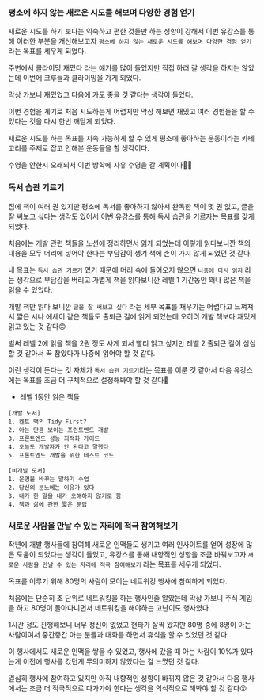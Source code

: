 ### 평소에 하지 않는 새로운 시도를 해보며 다양한 경험 얻기

새로운 시도를 하기 보다는 익숙하고 편한 것들만 하는 성향이 강해서 이번 유강스를 통해 이러한 부분을 개선해보고자 `평소에 하지 않는 새로운 시도를 해보며 다양한 경험 얻기` 라는 목표를 세우게 되었다.

주변에서 클라이밍 재밌다 라는 얘기를 많이 들었지만 직접 하러 갈 생각을 하지는 않았는데 이번에 크루들과 클라이밍을 가게 되었다.

막상 가보니 재밌었고 다음에 가도 좋을 것 같다는 생각이 들었다.

이번 경험을 계기로 처음 시도하는게 어렵지만 막상 해보면 재밌고 여러 경험들을 할 수 있다는 것을 다시 한번 깨닫게 되었다.

새로운 시도를 하는 목표를 지속 가능하게 할 수 있게 평소에 좋아하는 운동이라는 카테고리를 주제로 잡고 안해본 운동들을 할 생각이다.

수영을 안한지 오래되서 이번 방학에 자유 수영을 갈 계획이다🏊‍♂️

### 독서 습관 기르기

집에 책이 여러 권 있지만 평소에 독서를 좋아하지 않아서 완독한 책이 몇 권 없고, 글을 잘 써보고 싶다는 생각도 있어서 이번 유강스를 통해 독서 습관을 기르자는 목표를 갖게 되었다.

처음에는 개발 관련 책들을 노션에 정리하면서 읽게 되었는데 이렇게 읽다보니깐 책의 내용을 모두 머리에 넣어야 한다는 부담감이 생겨 책에 손이 가지 않게 되었던 것 같다.

내 목표는 `독서 습관 기르기` 였기 때문에 머리 속에 들어오지 않으면 `나중에 다시 읽자` 라는 생각으로 부담감을 버리고 가볍게 책을 읽다보니깐 레벨 1 기간동안 꽤나 많은 책을 읽을 수 있었다.

개발 책만 읽다 보니깐 `글을 잘 써보고 싶다` 라는 세부 목표를 채우기는 어렵다고 느껴져서 짧은 시나 에세이 같은 책들도 출퇴근 길에 읽게 되었는데 오히려 개발 책보다 재밌게 읽고 있는 것 같다🙃

벌써 레벨 2에 읽을 책을 2권 정도 사게 되서 빨리 읽고 싶지만 레벨 2 출퇴근 길이 심심할 것 같아서 꾹 참았다가 나중에 읽어야 할 것 같다.

이런 생각이 든다는 것 자체가 `독서 습관 기르기`라는 목표를 이룬 것 같아서 다음 유강스에는 목표를 조금 더 구체적으로 설정해봐야 할 것 같다🤔

- 레벨 1동안 읽은 책들

```
[개발 도서]
1. 켄트 백의 Tidy First?
2. 아는 만큼 보이는 프런트엔드 개발
3. 프론트엔드 성능 최적화 가이드
4. 오늘도 개발자가 안 된다고 말했다
5. 프론트엔드 개발을 위한 테스트 코드

[비개발 도서]
1. 운명을 바꾸는 말하기 수업
2. 당신의 분노에는 이유가 있다
3. 내가 한 말을 내가 오해하지 않기로 함
4. 책과 삶에 관한 짧은 문답
```

### 새로운 사람을 만날 수 있는 자리에 적극 참여해보기

작년에 개발 행사들에 참여해 새로운 인맥들도 생기고 여러 인사이트를 얻어 성장에 많은 도움이 되었다는 생각이 들었고, 유강스를 통해 내향적인 성향을 조금 바꿔보고자 `새로운 사람을 만날 수 있는 자리에 적극 참여해보기` 라는 목표를 세우게 되었다.

목표를 이루기 위해 80명의 사람이 모이는 네트워킹 행사에 참여하게 되었다.

처음에는 단순히 조 단위로 네트워킹을 하는 행사인줄 알았는데 막상 가보니 주식 게임을 하고 80명이 돌아다니면서 네트워킹을 해야하는 고난이도 행사였다.

1시간 정도 진행해보니 너무 정신이 없었고 현타가 살짝 왔지만 80명 중에 8명이 아는 사람이여서 중간중간 아는 분들과 대화를 하면서 휴식을 할 수 있었던 것 같다.

이 행사에서도 새로운 인맥을 쌓을 수 있었고, 행사에 갔을 때 아는 사람이 10%가 있다는게 이전에 행사를 갔던게 무의미하지 않았다는 걸 느꼈던 것 같다.

열심히 행사에 참여하고 있지만 아직 내향적인 성향이 바뀌지 않은 것 같아서 다음 행사에서는 조금 더 적극적으로 다가가야 한다는 생각을 의식적으로 해봐야 할 것 같다😮
